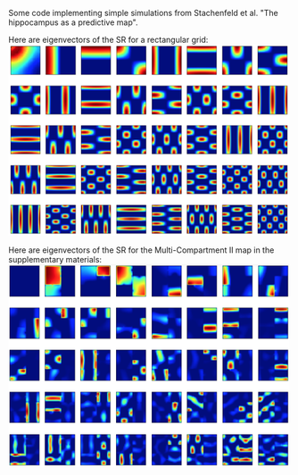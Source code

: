 Some code implementing simple simulations from Stachenfeld et al. "The hippocampus as a predictive map".

Here are eigenvectors of the SR for a rectangular grid:
![](eig-sr-rect.png)

Here are eigenvectors of the SR for the Multi-Compartment II map in the supplementary materials:
![](eig-sr-multi-comp-ii.png)


